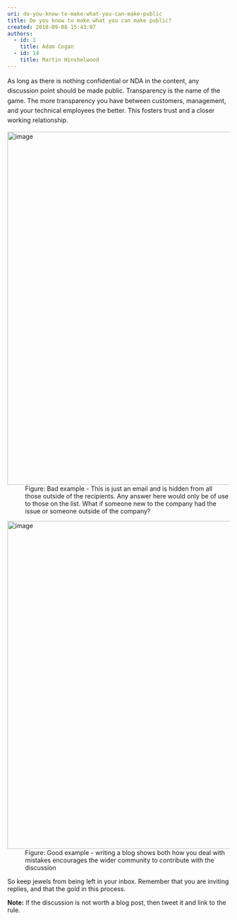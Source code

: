 ```yaml
---
uri: do-you-know-to-make-what-you-can-make-public
title: Do you know to make what you can make public?
created: 2010-09-08 15:43:07
authors:
  - id: 1
    title: Adam Cogan
  - id: 14
    title: Martin Hinshelwood
---
```





<span class='intro'> ​​<span style="line-height&#58;1.6;">As long as there is nothing confidential or NDA in the content, any discussion point should be made public. Transparency is the name of the game. The more transparency you have between customers, management, and your technical employees the better. This fosters trust and a closer working relationship.</span>​​<br> </span>

<dl class="badImage"><dt> <img alt="image" src="/PublishingImages/RulesBloggingPublicBad.jpg" style="width&#58;800px;" /> </dt><dd>Figure&#58; Bad example - This is just an email and is hidden from all those outside of the recipients. Any answer here would only be of use to those on the list. What if someone new to the company had the issue​&#160;or someone outside of the company? </dd></dl><dl class="goodImage"><dt><img alt="image" src="/PublishingImages/RulesBloggingPublicGood.jpg" style="width&#58;743px;" /></dt><dd>Figure&#58; Good example - writing a blog shows both how you deal with mistakes encourages the wider community to contribute with&#160;the discussion</dd></dl><p>So keep jewels from being left in your inbox. Remember that you are inviting replies​, and that the gold in this process.</p><p><b>Note&#58;</b> If the discussion is not worth a blog post, then tweet it and link to the rule.<br></p>


